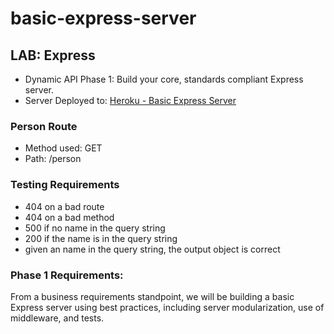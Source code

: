# basic-express-server

## LAB: Express

- Dynamic API Phase 1: Build your core, standards compliant Express server.
- Server Deployed to: [Heroku - Basic Express Server](https://chattray-basic-express-server.herokuapp.com/)

### Person Route
  - Method used: GET
  - Path: /person

### Testing Requirements
  - 404 on a bad route
  - 404 on a bad method
  - 500 if no name in the query string
  - 200 if the name is in the query string
  - given an name in the query string, the output object is correct

### Phase 1 Requirements:
From a business requirements standpoint, we will be building a basic Express server using best practices, including server modularization, use of middleware, and tests.
